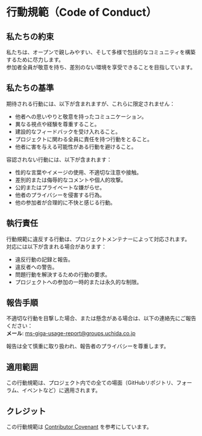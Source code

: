 # 行動規範（Code of Conduct）

## 私たちの約束

私たちは、オープンで親しみやすい、そして多様で包括的なコミュニティを構築するために尽力します。  
参加者全員が敬意を持ち、差別のない環境を享受できることを目指しています。

## 私たちの基準

期待される行動には、以下が含まれますが、これらに限定されません：

- 他者への思いやりと敬意を持ったコミュニケーション。
- 異なる視点や経験を尊重すること。
- 建設的なフィードバックを受け入れること。
- プロジェクトに関わる全員に責任を持つ行動をとること。
- 他者に害を与える可能性がある行動を避けること。

容認されない行動には、以下が含まれます：

- 性的な言葉やイメージの使用、不適切な注意や接触。
- 差別的または侮辱的なコメントや個人的攻撃。
- 公的またはプライベートな嫌がらせ。
- 他者のプライバシーを侵害する行為。
- 他の参加者が合理的に不快と感じる行動。

## 執行責任

行動規範に違反する行動は、プロジェクトメンテナーによって対応されます。  
対応には以下が含まれる場合があります：

- 違反行動の記録と報告。
- 違反者への警告。
- 問題行動を解決するための行動の要求。
- プロジェクトへの参加の一時的または永久的な制限。

## 報告手順

不適切な行動を目撃した場合、または懸念がある場合は、以下の連絡先にご報告ください：  
**メール**: [ms-giga-usage-report@groups.uchida.co.jp](mailto:ms-giga-usage-report@groups.uchida.co.jp)

報告は全て慎重に取り扱われ、報告者のプライバシーを尊重します。

## 適用範囲

この行動規範は、プロジェクト内での全ての場面（GitHubリポジトリ、フォーラム、イベントなど）に適用されます。

## クレジット

この行動規範は [Contributor Covenant](https://www.contributor-covenant.org/) を参考にしています。
